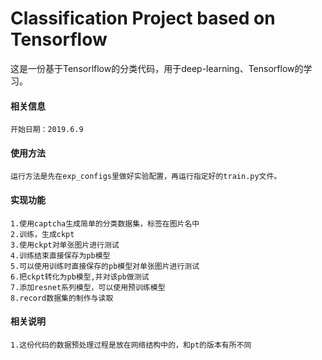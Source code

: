 # Classification Project based on Tensorflow
这是一份基于Tensorlflow的分类代码，用于deep-learning、Tensorflow的学习。
#### 相关信息
    开始日期：2019.6.9

#### 使用方法
    运行方法是先在exp_configs里做好实验配置，再运行指定好的train.py文件。
    
#### 实现功能
    1.使用captcha生成简单的分类数据集，标签在图片名中
    2.训练，生成ckpt
    3.使用ckpt对单张图片进行测试
    4.训练结束直接保存为pb模型
    5.可以使用训练时直接保存的pb模型对单张图片进行测试
    6.把ckpt转化为pb模型,并对该pb做测试
    7.添加resnet系列模型，可以使用预训练模型
    8.record数据集的制作与读取
    
#### 相关说明
    1.这份代码的数据预处理过程是放在网络结构中的，和pt的版本有所不同